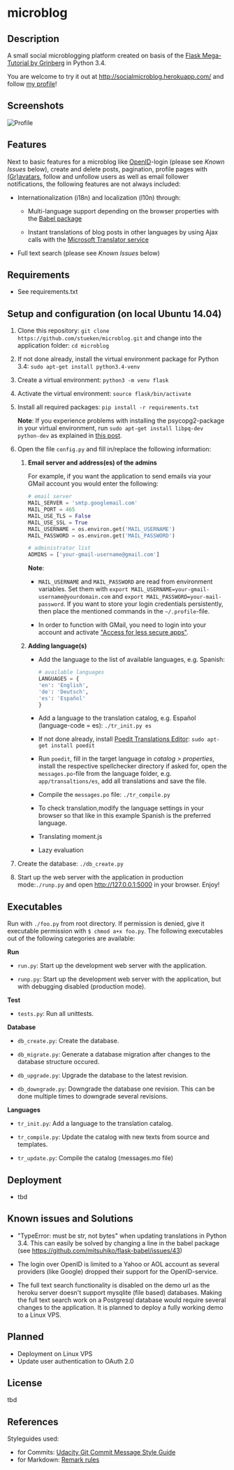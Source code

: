 # microblog

## Description

A small social microblogging platform created on basis of the [Flask Mega-
Tutorial by Grinberg](http://blog.miguelgrinberg.com/post/the-flask-mega-tutorial-now-with-python-3-support)
in Python 3.4.

You are welcome to try it out at <http://socialmicroblog.herokuapp.com/> and
follow [my profile](http://socialmicroblog.herokuapp.com/user/Norbert)!

## Screenshots

![Profile](http://img5.fotos-hochladen.net/uploads/profilesmz0xn56qe43.jpg)

## Features

Next to basic features for a microblog like [OpenID](http://openid.net/)-login
(please see *Known Issues* below), create and delete posts, pagination, profile
pages with [(Gr)avatars](https://en.gravatar.com/), follow and unfollow users
as well as email follower notifications, the following features are not always
included:

*   Internationalization (i18n) and localization (l10n) through:

    *   Multi-language support depending on the browser properties with the
    [Babel package](https://pythonhosted.org/Flask-Babel/)

    *   Instant translations of blog posts in other languages by using Ajax
    calls with the [Microsoft Translator service](https://datamarket.azure.com/dataset/1899a118-d202-492c-aa16-ba21c33c06cb)

*   Full text search (please see *Known Issues* below)

## Requirements

*   See requirements.txt

## Setup and configuration (on local Ubuntu 14.04)

1.  Clone this repository:
`git clone https://github.com/stueken/microblog.git` and change into the
application folder: `cd microblog`  

2.  If not done already, install the virtual environment package for Python 3.4:
`sudo apt-get install python3.4-venv`

3.  Create a virtual environment: `python3 -m venv flask`

4.  Activate the virtual environment: `source flask/bin/activate`

5.  Install all required packages: `pip install -r requirements.txt`

    **Note**: If you experience problems with installing the
    psycopg2-package in your virtual environment, run `sudo apt-get
    install libpq-dev python-dev` as explained in [this post](https://web.archive.org/web/20110305033324/http://goshawknest.wordpress.com/2011/02/16/how-to-install-psycopg2-under-virtualenv/).

6.  Open the file `config.py` and fill in/replace the following information:

    1.  **Email server and address(es) of the admins**

        For example, if you want the application to send emails via your
        GMail account you would enter the following:

        ```python
        # email server
        MAIL_SERVER = 'smtp.googlemail.com'
        MAIL_PORT = 465
        MAIL_USE_TLS = False
        MAIL_USE_SSL = True
        MAIL_USERNAME = os.environ.get('MAIL_USERNAME')
        MAIL_PASSWORD = os.environ.get('MAIL_PASSWORD')

        # administrator list
        ADMINS = ['your-gmail-username@gmail.com']
        ```

        **Note**:

        *   `MAIL_USERNAME` and `MAIL_PASSWORD` are read from environment
        variables. Set them with `export
        MAIL_USERNAME=your-gmail-username@yourdomain.com` and `export
        MAIL_PASSWORD=your-mail-password`. If you want to store your login
        credentials persistently, then place the mentioned commands in the
        `~/.profile`-file.

        *   In order to function with GMail, you need to login into your
        account and activate ["Access for less secure apps"](https://www.google.com/settings/u/1/security/lesssecureapps).

    2.  **Adding language(s)**

        *   Add the language to the list of available languages, e.g. Spanish:

            ```python
            # available languages
            LANGUAGES = {
            'en': 'English',
            'de': 'Deutsch',
            'es': 'Español'
            }
            ```

        *   Add a language to the translation catalog, e.g. Español
        (language-code = es): `./tr_init.py es`

        *   If not done already, install [Poedit Translations Editor](http://poedit.net/):
        `sudo apt-get install poedit`

        *   Run `poedit`, fill in the target language in *catalog >
        properties*, install the respective spellchecker directory if asked for,
        open the `messages.po`-file from the language folder, e.g.
        `app/transaltions/es`, add all translations and save the file.

        *   Compile the `messages.po` file: `./tr_compile.py`

        *   To check translation,modify the language settings in your browser
        so that like in this example Spanish is the preferred language.

        *   Translating moment.js
        *   Lazy evaluation
        




7.  Create the database: `./db_create.py`

8.  Start up the web server with the application in production mode:`./runp.py`
and open <http://127.0.0.1:5000> in your browser. Enjoy!

## Executables

Run with `./foo.py` from root directory. If permission is denied,
give it executable permission with `$ chmod a+x foo.py`. The following
executables out of the following categories are available:

**Run**

*   `run.py`: Start up the development web server with the application.

*   `runp.py`: Start up the development web server with the
application, but with debugging disabled (production mode).

**Test**

*   `tests.py`: Run all unittests.

**Database**

*   `db_create.py`: Create the database.

*   `db_migrate.py`: Generate a database migration after changes to
the database structure occured.

*   `db_upgrade.py`: Upgrade the database to the latest revision.

*   `db_downgrade.py`: Downgrade the database one revision. This can
be done multiple times to downgrade several revisions.

**Languages**

*   `tr_init.py`: Add a language to the translation catalog.

*   `tr_compile.py`: Update the catalog with new texts from source
and templates.

*   `tr_update.py`: Compile the catalog (messages.mo file)

## Deployment

*   tbd

## Known issues and Solutions

*   "TypeError: must be str, not bytes" when updating translations in
Python 3.4. This can easily be solved by changing a line in the babel
package (see <https://github.com/mitsuhiko/flask-babel/issues/43>)

*   The login over OpenID is limited to a Yahoo or AOL account as several
providers (like Google) dropped their support for the OpenID-service.

*   The full text search functionality is disabled on the demo url as
the heroku server doesn't support mysqlite (file based) databases.
Making the full text search work on a Postgresql database would
require several changes to the application. It is planned to deploy a
fully working demo to a Linux VPS.

## Planned

*   Deployment on Linux VPS
*   Update user authentication to OAuth 2.0

## License

tbd

## References

Styleguides used:

*   for Commits: [Udacity Git Commit Message Style Guide](https://udacity.github.io/git-styleguide/)
*   for Markdown: [Remark rules](https://github.com/wooorm/remark-lint/blob/master/doc/rules.md)
